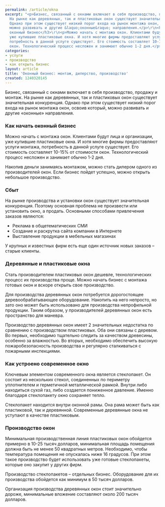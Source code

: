 ```yaml
---
permalink: /article/okna
excerpt: "<p>Бизнес, связанный с окнами включает в себя производство, продажу и монтаж.
  На рынке как деревянных, так и пластиковых окон существует значительная конкуренция.
  Однако при этом существует низкий порог входа на рынок монтажа окон, освоив который,
  можно развивать и другие &laquo;оконные&raquo; направления.</p>\r\n<h3>Как начать
  оконный бизнес</h3>\r\n<p>Можно начать с монтажа окон. Клиентами будут лица и организации,
  уже купившие пластиковые окна. И хотя многие фирмы предоставляют услуги монтажа,
  потребность в данной услуге существует. Его стоимость составляет 10-15% от стоимости
  окон. Технологический процесс несложен и занимает обычно 1-2 дня.</p>"
categories:
- услуги
- производство
- как открыть бизнес
layout: article
title: 'Оконный бизнес: монтаж, дилерство, производство'
created: 1240320145
---
```

<p>Бизнес, связанный с окнами включает в себя производство, продажу и монтаж. На рынке как деревянных, так и пластиковых окон существует значительная конкуренция. Однако при этом существует низкий порог входа на рынок монтажа окон, освоив который, можно развивать и другие &laquo;оконные&raquo; направления.</p>
<h3>Как начать оконный бизнес</h3>
<p>Можно начать с монтажа окон. Клиентами будут лица и организации, уже купившие пластиковые окна. И хотя многие фирмы предоставляют услуги монтажа, потребность в данной услуге существует. Его стоимость составляет 10-15% от стоимости окон. Технологический процесс несложен и занимает обычно 1-2 дня.</p>
<p>Накопив деньги занимаясь монтажом, можно стать дилером одного из производителей окон. Если бизнес пойдет успешно, можно открыть небольшое производство.</p>
<h3>Сбыт</h3>
<p>На рынке производства и установки окон существует значительная конкуренция. Поэтому основная проблема не произвести или установить окно, а продать. Основными способами привлечения заказов являются:</p>
<ul>
    <li>Реклама в общетематических СМИ</li>
    <li>Создание и раскрутка сайта компании в Интернете</li>
    <li>Выставление продукции в мебельных магазинах</li>
</ul>
<p>У крупных и известных фирм есть еще один источник новых заказов &ndash; старые клиенты.</p>
<h3>Деревянные и пластиковые окна</h3>
<p>Стать производителем пластиковых окон дешевле, технологических процесс их производства проще. Можно начать бизнес с монтажа готовых окон и вскоре открыть свое производство.</p>
<p>Для производства деревянных окон потребуется дорогостоящее деревообрабатывающее оборудование. Накопить на него непросто, но зато оно может быть использовано для производства непрофильной продукции. Таким образом, у производителей деревянных окон есть пространство для маневра.</p>
<p>Производство деревянных окон имеет 2 значительных недостатка по сравнению с производством пластиковых. Оба они связаны с деревом. Во первых, необходимо тщательно следить за качеством древесины, особенно за влажностью. Во вторых, необходимо обеспечить высокую пожаробезопасность производства и регулярно сталкиваться с пожарными инспекциями.</p>
<h3>Как устроено современное окно</h3>
<p>Ключевым элементом современного окна является стеклопакет. Он состоит из нескольких стекол, соединенных по периметру уплотнителем и герметичной металлической рамкой. Внутри либо находиться сухой газ, либо создается пониженное давление. Именно благодаря стеклопакету окно сохраняет тепло.</p>
<p>Стеклопакет находится внутри оконной рамы. Она рама может быть как пластиковой, так и деревянной. Современные деревянные окна не уступают в качестве пластиковым.</p>
<h3>Производство окон</h3>
<p>Минимальная производственная линия пластиковых окон обойдется примерно в 10-25 тысяч долларов, минимальная площадь помещения должна быть не менее 50 квадратных метров. Необходимо, чтобы температура помещения не опускалась ниже 16 градусов. При этом такое производство будет использовать уже готовые стеклопакеты, которые оно закупит у других фирм.</p>
<p>Производство стеклопакетов &ndash; отдельных бизнес. Оборудование для их производства обойдется как минимум в 50 тысяч долларов.</p>
<p>Организация производства деревянных окон стоит значительно дороже, минимальные вложение составляют около 200 тысяч долларов.&nbsp;</p>
